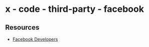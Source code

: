 # x - code - third-party - facebook

## Resources

*   [Facebook Developers](https://developers.facebook.com/)
